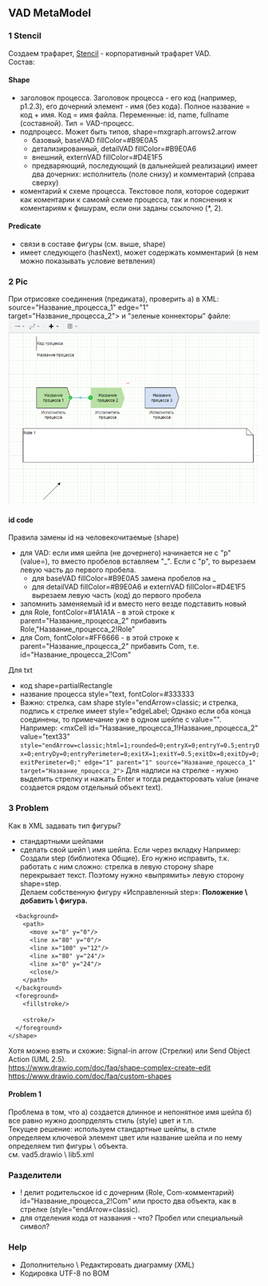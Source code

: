## VAD MetaModel
### 1 Stencil
Создаем трафарет, [Stencil](https://github.com/bpmbpm/doc/blob/main/BPM/graphic_editor/visio/terms.md) - корпоративный трафарет VAD.  
Состав:
#### Shape
- заголовок процесса. Заголовок процесса - его код (например, p1.2.3), его дочерний элемент - имя (без кода). Полное название = код + имя. Код = имя файла. Переменные: id, name, fullname (составной). Тип = VAD-процесс.
- подпроцесс. Может быть типов, shape=mxgraph.arrows2.arrow 
  - базовый, baseVAD fillColor=#B9E0A5
  - детализированный, detailVAD fillColor=#B9E0A6
  - внешний, externVAD fillColor=#D4E1F5
  - предваряющий, последующий (в дальнейшей реализации)
имеет два дочерних: исполнитель (поле снизу) и комментарий (справа сверху)
- коментарий к схеме процесса. Текстовое поля, которое содержит как коментарии к самомй схеме процесса, так и пояснения к коментариям к фишурам, если они заданы ссылочно (*, 2).
#### Predicate  
- связи в составе фигуры (см. выше, shape)
- имеет следующего (hasNext), может содержать комментарий (в нем можно показывать условие ветвления)

### 2 Pic
При отрисовке соединения (предиката), проверить а) в XML: source="Название_процесса_1" edge="1" target="Название_процесса_2"> и "зеленые коннекторы" файле:  
![ris11](https://github.com/bpmbpm/draw-vad/blob/main/notation/pic/VAD-notation.png)

#### id code
Правила замены id на человекочитаемые (shape)
- для VAD: если имя шейпа (не дочернего) начинается не с "p" (value=), то вместо пробелов вставляем "_". Если с "p", то вырезаем левую часть до первого пробела.
  - для baseVAD fillColor=#B9E0A5 замена пробелов на _
  - для detailVAD fillColor=#B9E0A6 и externVAD fillColor=#D4E1F5 вырезаем левую часть (код) до первого пробела
- запомнить заменяемый id и вместо него везде подставить новый
- для Role, fontColor=#1A1A1A - в этой строке к parent="Название_процесса_2" прибавить Role,"Название_процесса_2!Role"
- для Com,  fontColor=#FF6666 - в этой строке к parent="Название_процесса_2" прибавить Com, т.е. id="Название_процесса_2!Com"

Для txt
- код shape=partialRectangle
- название процесса style="text, fontColor=#333333
- Важно: стрелка, сам shape style="endArrow=classic; и стрелка, подпись к стрелке имеет style="edgeLabel;
Однако если оба конца соединены, то примечание уже в одном шейпе с value="". Например:
 <mxCell id="Название_процесса_1!Название_процесса_2" value="text33" ```style="endArrow=classic;html=1;rounded=0;entryX=0;entryY=0.5;entryDx=0;entryDy=0;entryPerimeter=0;exitX=1;exitY=0.5;exitDx=0;exitDy=0;exitPerimeter=0;" edge="1" parent="1" source="Название_процесса_1" target="Название_процесса_2">```
Для надписи на стрелке - нужно выделить стрелку и нажать Enter и тогда редакторовать value (иначе создается рядом отдельный объект text).

### 3 Problem
Как в XML задавать тип фигуры? 
- стандартными шейпами
- сделать свой шейп \ имя шейпа. Если через вкладку 
Например: Создали step (библиотека Общие). Его нужно исправить, т.к. работать с ним сложно: стрелка в левую сторону shape перекрывает текст. Поэтому нужно «выпрямить» левую сторону shape=step.  
Делаем собственную фигуру «Исправленный step»: **Положение \ добавить \ фигура.**
``` <shape name="stencilName1" h="24" w="100" aspect="variable" strokewidth="inherit">
  <background>
    <path>
      <move x="0" y="0"/>
      <line x="80" y="0"/>
      <line x="100" y="12"/>
      <line x="80" y="24"/>
      <line x="0" y="24"/>
      <close/>
    </path>
  </background>
  <foreground>
    <fillstroke/>
    
    <stroke/>
  </foreground>
</shape>
```
Хотя можно взять и схожие: Signal-in arrow (Стрелки) или Send Object Action (UML 2.5).  
https://www.drawio.com/doc/faq/shape-complex-create-edit  
https://www.drawio.com/doc/faq/custom-shapes  
#### Problem 1
Проблема в том, что а) создается длинное и непонятное имя шейпа б) все равно нужно доопрделять стиль (style) цвет и т.п.  
Текущее решение: используем стандартные шейпы, в стиле определяем ключевой элемент цвет или название шейпа и по нему определяем тип фигуры \ объекта.  
см. vad5.drawio \ lib5.xml

### Разделители
- ! делит родительское id с дочерним (Role, Com-комментарий) id="Название_процесса_2!Com" или просто два объекта, как в стрелке (style="endArrow=classic).
- для отделения кода от названия - что? Пробел или специальный символ? 
  
### Help
- Дополнительно \ Редактировать диаграмму (XML)
- Кодировка UTF-8 no BOM
